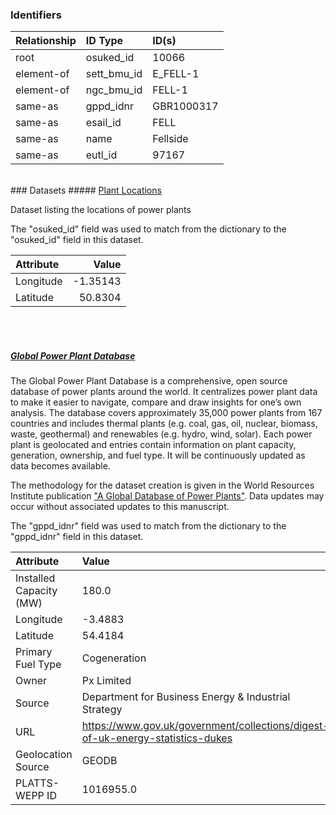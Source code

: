 ### Identifiers

| Relationship   | ID Type     | ID(s)      |
|:---------------|:------------|:-----------|
| root           | osuked_id   | 10066      |
| element-of     | sett_bmu_id | E_FELL-1   |
| element-of     | ngc_bmu_id  | FELL-1     |
| same-as        | gppd_idnr   | GBR1000317 |
| same-as        | esail_id    | FELL       |
| same-as        | name        | Fellside   |
| same-as        | eutl_id     | 97167      |

<br>
### Datasets
##### <a href="https://raw.githubusercontent.com/OSUKED/Dictionary-Datasets/main/datasets/plant-locations/datapackage.json">Plant Locations</a>

Dataset listing the locations of power plants

The "osuked_id" field was used to match from the dictionary to the "osuked_id" field in this dataset.

| Attribute   |    Value |
|:------------|---------:|
| Longitude   | -1.35143 |
| Latitude    | 50.8304  |

<br><br>
##### <a href="https://raw.githubusercontent.com/OSUKED/Dictionary-Datasets/main/datasets/global-power-plant-database/datapackage.json">Global Power Plant Database</a>

The Global Power Plant Database is a comprehensive, open source database of power plants around the world. It centralizes power plant data to make it easier to navigate, compare and draw insights for one’s own analysis. The database covers approximately 35,000 power plants from 167 countries and includes thermal plants (e.g. coal, gas, oil, nuclear, biomass, waste, geothermal) and renewables (e.g. hydro, wind, solar). Each power plant is geolocated and entries contain information on plant capacity, generation, ownership, and fuel type. It will be continuously updated as data becomes available. 

The methodology for the dataset creation is given in the World Resources Institute publication ["A Global Database of Power Plants"](https://www.wri.org/research/global-database-power-plants). Data updates may occur without associated updates to this manuscript.

The "gppd_idnr" field was used to match from the dictionary to the "gppd_idnr" field in this dataset.

| Attribute               | Value                                                                          |
|:------------------------|:-------------------------------------------------------------------------------|
| Installed Capacity (MW) | 180.0                                                                          |
| Longitude               | -3.4883                                                                        |
| Latitude                | 54.4184                                                                        |
| Primary Fuel Type       | Cogeneration                                                                   |
| Owner                   | Px Limited                                                                     |
| Source                  | Department for Business Energy & Industrial Strategy                           |
| URL                     | https://www.gov.uk/government/collections/digest-of-uk-energy-statistics-dukes |
| Geolocation Source      | GEODB                                                                          |
| PLATTS-WEPP ID          | 1016955.0                                                                      |
